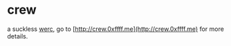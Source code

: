 # crew
a suckless [werc](http://werc.cat-v.org/), go to [http://crew.0xffff.me](http://crew.0xffff.me) for more details.
